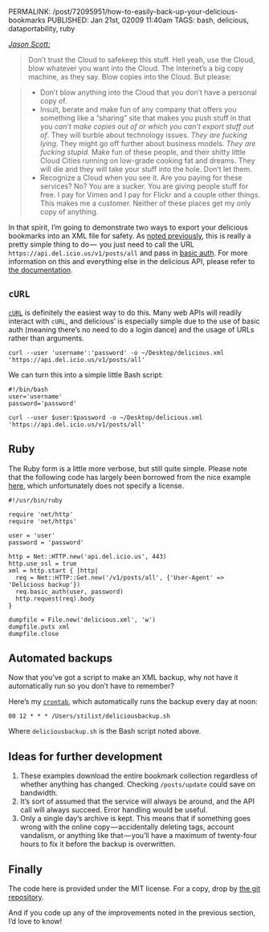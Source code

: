 PERMALINK: /post/72095951/how-to-easily-back-up-your-delicious-bookmarks
PUBLISHED: Jan 21st, 02009 11:40am
TAGS: bash, delicious, dataportability, ruby

<cite class='person'>[Jason Scott:][ftc]</cite>

> Don’t trust the Cloud to safekeep this stuff. Hell yeah, use the Cloud, blow
> whatever you want into the Cloud. The Internet’s a big copy machine, as they
> say. Blow copies into the Cloud. But please:

> * Don’t blow anything into the Cloud that you don’t have a personal copy of.
> * Insult, berate and make fun of any company that offers you something like a
> “sharing” site that makes you push stuff in that you *can’t make copies out
> of or which you can’t export stuff out of*. They will burble about technology
> issues. *They are fucking lying.* They might go off further about business
> models. *They are fucking stupid.* Make fun of these people, and their shitty
> little Cloud Cities running on low-grade cooking fat and dreams. They will
> die and they will take your stuff into the hole. Don’t let them.
> * Recognize a Cloud when you see it. Are you paying for these services? No?
> You are a sucker. You are giving people stuff for free. I pay for Vimeo and I
> pay for Flickr and a couple other things. This makes me a customer. Neither
> of these places get my only copy of anything.

 [ftc]: http://ascii.textfiles.com/archives/1717 "Jason Scott's rant about trusting the cloud with data."

In that spirit, I’m going to demonstrate two ways to export your delicious
bookmarks into an <abbr class='smallcaps'>XML</abbr> file for safety. As
[noted previously][delsearch], this is really a pretty simple thing to do — 
you just need to call the <abbr class='smallcaps'>URL</abbr>
`https://api.del.icio.us/v1/posts/all` and pass in [basic auth][basicauth].
For more information on this and everything else in the delicious
<abbr class='smallcaps'>API</abbr>, please refer to [the documentation][dapi].

 [basicauth]: http://en.wikipedia.org/wiki/Basic_access_authentication "Wikipedia article for basic auth"
 [dapi]: http://delicious.com/help/api "Delicious API documentation"
 [delsearch]: /post/65077849/searching-your-delicious-bookmarks-for-a-lacking-tag "My ‘Searching your delicious bookmarks for a lacking tag’ entry"

## `cURL`

[`cURL`][curl] is definitely the easiest way to do this. Many web
<abbr class='smallcaps'>API</abbr>s will readily interact with `cURL`, and
delicious’ is especially simple due to the use of basic auth (meaning there’s
no need to do a login dance) and the usage of
<abbr class='smallcaps'>URL</abbr>s rather than arguments.

 [curl]: http://en.wikipedia.org/wiki/CURL

    curl --user 'username':'password' -o ~/Desktop/delicious.xml 'https://api.del.icio.us/v1/posts/all'

We can turn this into a simple little Bash script:

    #!/bin/bash
    user='username'
    password='password'
    
    curl --user $user:$password -o ~/Desktop/delicious.xml 'https://api.del.icio.us/v1/posts/all'

## Ruby

The Ruby form is a little more verbose, but still quite simple. Please note
that the following code has largely been borrowed from the nice example
[here][rubycode], which unfortunately does not specify a license.

    #!/usr/bin/ruby
    
    require 'net/http'
    require 'net/https'
    
    user = 'user'
    password = 'password'
    
    http = Net::HTTP.new('api.del.icio.us', 443)
    http.use_ssl = true
    xml = http.start { |http|
      req = Net::HTTP::Get.new('/v1/posts/all', {'User-Agent' => 'Delicious backup'})
      req.basic_auth(user, password)
      http.request(req).body
    }
    
    dumpfile = File.new('delicious.xml', 'w')
    dumpfile.puts xml
    dumpfile.close

 [rubycode]: http://snippets.dzone.com/posts/show/290 "oreaq’s ‘del.icio.us backup’ snippet" 

## Automated backups

Now that you’ve got a script to make an <abbr class='smallcaps'>XML</abbr>
backup, why not have it automatically run so you don’t have to remember?

Here’s my [`crontab`][cron], which automatically runs the backup every day at
noon:

 [cron]: http://en.wikipedia.org/wiki/Cron "Wikipedia article for cron"

    00 12 * * * /Users/stilist/deliciousbackup.sh

Where `deliciousbackup.sh` is the Bash script noted above.

## Ideas for further development

1. These examples download the entire bookmark collection regardless of whether
anything has changed. Checking `/posts/update` could save on bandwidth.
1. It’s sort of assumed that the service will always be around, and the
<abbr class='smallcaps'>API</abbr> call will always succeed. Error handling
would be useful.
1. Only a single day’s archive is kept. This means that if something goes wrong
with the online copy — accidentally deleting tags, account vandalism, or
anything like that — you’ll have a maximum of twenty-four hours to fix it
before the backup is overwritten.

## Finally

The code here is provided under the <abbr class='smallcaps'>MIT</abbr> license.
For a copy, drop by [the git repository][git].

 [git]: http://github.com/stilist/ratafiacurrant/tree/master

And if you code up any of the improvements noted in the previous section, I’d
love to know!
